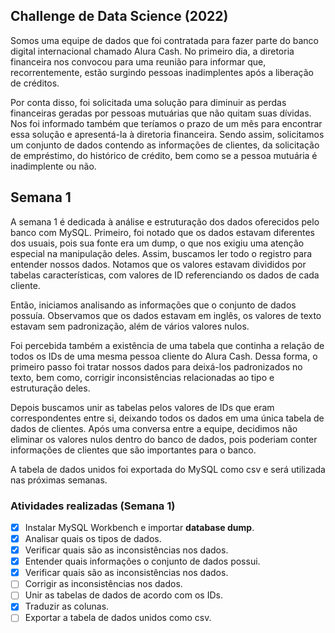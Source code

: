 ## Challenge de Data Science (2022)
Somos uma equipe de dados que foi contratada para fazer parte do banco digital internacional chamado Alura Cash. No primeiro dia, a diretoria financeira nos convocou para uma reunião para informar que, recorrentemente, estão surgindo pessoas inadimplentes após a liberação de créditos.

Por conta disso, foi solicitada uma solução para diminuir as perdas financeiras geradas por pessoas mutuárias que não quitam suas dívidas. Nos foi informado também que teríamos o prazo de um mês para encontrar essa solução e apresentá-la à diretoria financeira. Sendo assim, solicitamos um conjunto de dados contendo as informações de clientes, da solicitação de empréstimo, do histórico de crédito, bem como se a pessoa mutuária é inadimplente ou não.

## Semana 1
A semana 1 é dedicada à análise e estruturação dos dados oferecidos pelo banco com MySQL. Primeiro, foi notado que os dados estavam diferentes dos usuais, pois sua fonte era um dump, o que nos exigiu uma atenção especial na manipulação deles. Assim, buscamos ler todo o registro para entender nossos dados. Notamos que os valores estavam divididos por tabelas características, com valores de ID referenciando os dados de cada cliente.

Então, iniciamos analisando as informações que o conjunto de dados possuía. Observamos que os dados estavam em inglês, os valores de texto estavam sem padronização, além de vários valores nulos.

Foi percebida também a existência de uma tabela que continha a relação de todos os IDs de uma mesma pessoa cliente do Alura Cash. Dessa forma, o primeiro passo foi tratar nossos dados para deixá-los padronizados no texto, bem como, corrigir inconsistências relacionadas ao tipo e estruturação deles.

Depois buscamos unir as tabelas pelos valores de IDs que eram correspondentes entre si, deixando todos os dados em uma única tabela de dados de clientes. Após uma conversa entre a equipe, decidimos não eliminar os valores nulos dentro do banco de dados, pois poderiam conter informações de clientes que são importantes para o banco.

A tabela de dados unidos foi exportada do MySQL como csv e será utilizada nas próximas semanas.

### Atividades realizadas (Semana 1)
- [X] Instalar MySQL Workbench e importar **database dump**.
- [X] Analisar quais os tipos de dados.
- [X] Verificar quais são as inconsistências nos dados.
- [X] Entender quais informações o conjunto de dados possui.
- [X] Verificar quais são as inconsistências nos dados.
- [ ] Corrigir as inconsistências nos dados.
- [ ] Unir as tabelas de dados de acordo com os IDs.
- [X] Traduzir as colunas.
- [ ] Exportar a tabela de dados unidos como csv.